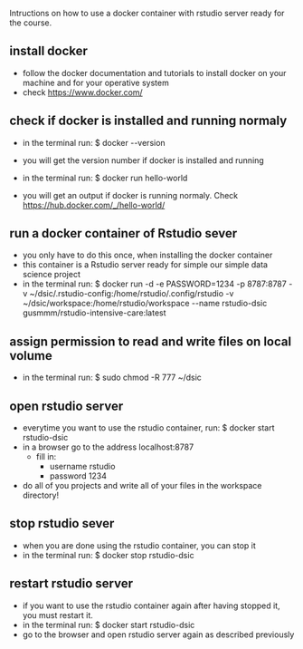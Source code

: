Intructions on how to use a docker container with rstudio server ready for the course.

## install docker
- follow the docker documentation and tutorials to install docker on your machine and for your operative system
- check https://www.docker.com/

## check if docker is installed and running normaly
- in the terminal run:
  $ docker --version
- you will get the version number if docker is installed and running

- in the terminal run:
  $ docker run hello-world  
- you will get an output if docker is running normaly. Check https://hub.docker.com/_/hello-world/
  
## run a docker container of Rstudio sever
- you only have to do this once, when installing the docker container
- this container is a Rstudio server ready for simple our simple data science project
- in the terminal run:
  $ docker run  -d -e PASSWORD=1234 -p 8787:8787 -v ~/dsic/.rstudio-config:/home/rstudio/.config/rstudio -v ~/dsic/workspace:/home/rstudio/workspace --name rstudio-dsic gusmmm/rstudio-intensive-care:latest

## assign permission to read and write files on local volume
- in the terminal run:
  $ sudo chmod -R 777  ~/dsic

## open rstudio server
- everytime you want to use the rstudio container, run:
    $ docker start rstudio-dsic
- in a browser go to the address localhost:8787
  - fill in:
    - username rstudio
    - password 1234
- do all of you projects and write all of your files in the workspace directory!

## stop rstudio sever
- when you are done using the rstudio container, you can stop it
- in the terminal run:
    $ docker stop rstudio-dsic

## restart rstudio server
- if you want to use the rstudio container again after having stopped it, you must restart it.
- in the terminal run:
    $ docker start rstudio-dsic
- go to the browser and open rstudio server again as described previously
